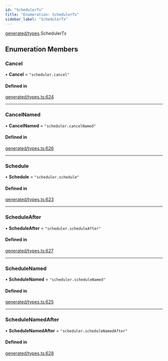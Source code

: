 ```yaml
---
id: "SchedulerTx"
title: "Enumeration: SchedulerTx"
sidebar_label: "SchedulerTx"
---
```


[generated/types](../../../../modules/Generated/Types/Types.md).SchedulerTx

## Enumeration Members

### Cancel

• **Cancel** = ``"scheduler.cancel"``

#### Defined in

[generated/types.ts:624](https://github.com/PolymeshAssociation/polymesh-sdk/blob/372a67e5d/src/generated/types.ts#L624)

___

### CancelNamed

• **CancelNamed** = ``"scheduler.cancelNamed"``

#### Defined in

[generated/types.ts:626](https://github.com/PolymeshAssociation/polymesh-sdk/blob/372a67e5d/src/generated/types.ts#L626)

___

### Schedule

• **Schedule** = ``"scheduler.schedule"``

#### Defined in

[generated/types.ts:623](https://github.com/PolymeshAssociation/polymesh-sdk/blob/372a67e5d/src/generated/types.ts#L623)

___

### ScheduleAfter

• **ScheduleAfter** = ``"scheduler.scheduleAfter"``

#### Defined in

[generated/types.ts:627](https://github.com/PolymeshAssociation/polymesh-sdk/blob/372a67e5d/src/generated/types.ts#L627)

___

### ScheduleNamed

• **ScheduleNamed** = ``"scheduler.scheduleNamed"``

#### Defined in

[generated/types.ts:625](https://github.com/PolymeshAssociation/polymesh-sdk/blob/372a67e5d/src/generated/types.ts#L625)

___

### ScheduleNamedAfter

• **ScheduleNamedAfter** = ``"scheduler.scheduleNamedAfter"``

#### Defined in

[generated/types.ts:628](https://github.com/PolymeshAssociation/polymesh-sdk/blob/372a67e5d/src/generated/types.ts#L628)
